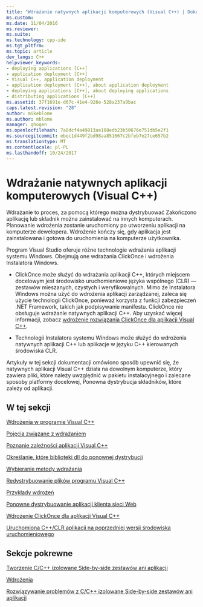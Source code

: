 ```yaml
---
title: "Wdrażanie natywnych aplikacji komputerowych (Visual C++) | Dokumentacja firmy Microsoft"
ms.custom: 
ms.date: 11/04/2016
ms.reviewer: 
ms.suite: 
ms.technology: cpp-ide
ms.tgt_pltfrm: 
ms.topic: article
dev_langs: C++
helpviewer_keywords:
- deploying applications [C++]
- application deployment [C++]
- Visual C++, application deployment
- application deployment [C++], about application deployment
- deploying applications [C++], about deploying applications
- distributing applications [C++]
ms.assetid: 37f1691e-d67c-41e4-926e-528a237a9bac
caps.latest.revision: "28"
author: mikeblome
ms.author: mblome
manager: ghogen
ms.openlocfilehash: 7a8dcf4a49813ae108edb23b50676e751db5e2f1
ms.sourcegitcommit: ebec1d449f2bd98aa851667c2bfeb7e27ce657b2
ms.translationtype: MT
ms.contentlocale: pl-PL
ms.lasthandoff: 10/24/2017
---
```

# <a name="deploying-native-desktop-applications-visual-c"></a>Wdrażanie natywnych aplikacji komputerowych (Visual C++)
Wdrażanie to proces, za pomocą którego można dystrybuować Zakończono aplikację lub składnik można zainstalować na innych komputerach. Planowanie wdrożenia zostanie uruchomiony po utworzeniu aplikacji na komputerze dewelopera. Wdrożenie kończy się, gdy aplikacja jest zainstalowana i gotowa do uruchomienia na komputerze użytkownika.  
  
 Program Visual Studio oferuje różne technologie wdrażania aplikacji systemu Windows. Obejmują one wdrażania ClickOnce i wdrożenia Instalatora Windows.  
  
-   ClickOnce może służyć do wdrażania aplikacji C++, których miejscem docelowym jest środowisko uruchomieniowe języka wspólnego (CLR) — zestawów mieszanych, czystych i weryfikowalnych. Mimo że Instalatora Windows można użyć do wdrożenia aplikacji zarządzanej, zaleca się użycie technologii ClickOnce, ponieważ korzysta z funkcji zabezpieczeń .NET Framework, takich jak podpisywanie manifestu. ClickOnce nie obsługuje wdrażanie natywnych aplikacji C++. Aby uzyskać więcej informacji, zobacz [wdrożenie rozwiązania ClickOnce dla aplikacji Visual C++](../ide/clickonce-deployment-for-visual-cpp-applications.md).  
  
-   Technologii Instalatora systemu Windows może służyć do wdrożenia natywnych aplikacji C++ lub aplikacje w języku C++ kierowanych środowiska CLR.  
  
 Artykuły w tej sekcji dokumentacji omówiono sposób upewnić się, że natywnych aplikacji Visual C++ działa na dowolnym komputerze, który zawiera pliki, które należy uwzględnić w pakietu instalacyjnego i zalecane sposoby platformy docelowej, Ponowna dystrybucja składników, które zależy od aplikacji.  
  
## <a name="in-this-section"></a>W tej sekcji  
 [Wdrożenia w programie Visual C++](../ide/deployment-in-visual-cpp.md)  
  
 [Pojęcia związane z wdrażaniem](../ide/deployment-concepts.md)  
  
 [Poznanie zależności aplikacji Visual C++](../ide/understanding-the-dependencies-of-a-visual-cpp-application.md)  
  
 [Określanie, które biblioteki dll do ponownej dystrybucji](../ide/determining-which-dlls-to-redistribute.md)  
  
 [Wybieranie metody wdrażania](../ide/choosing-a-deployment-method.md)  
  
 [Redystrybuowanie plików programu Visual C++](../ide/redistributing-visual-cpp-files.md)  
  
 [Przykłady wdrożeń](../ide/deployment-examples.md)  
  
 [Ponowne dystrybuowanie aplikacji klienta sieci Web](../ide/redistributing-web-client-applications.md)  
  
 [Wdrożenie ClickOnce dla aplikacji Visual C++](../ide/clickonce-deployment-for-visual-cpp-applications.md)  
  
 [Uruchomiona C++/CLR aplikacji na poprzedniej wersji środowiska uruchomieniowego](../ide/running-a-cpp-clr-application-on-a-previous-runtime-version.md)  
  
## <a name="related-sections"></a>Sekcje pokrewne  
 [Tworzenie C/C++ izolowane Side-by-side zestawów ani aplikacji](../build/building-c-cpp-isolated-applications-and-side-by-side-assemblies.md)  
  
 [Wdrożenia](/dotnet/framework/deployment/index)  
  
 [Rozwiązywanie problemów z C/C++ izolowane Side-by-side zestawów ani aplikacji](../build/troubleshooting-c-cpp-isolated-applications-and-side-by-side-assemblies.md)